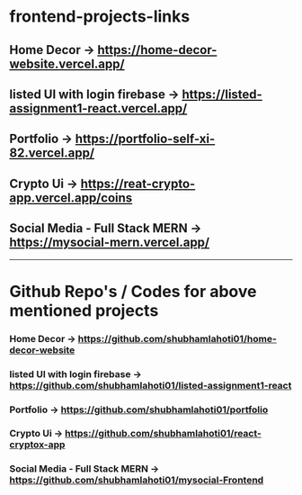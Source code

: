 # frontend-projects-links

## Home Decor -> https://home-decor-website.vercel.app/
## listed UI with login firebase -> https://listed-assignment1-react.vercel.app/
## Portfolio -> https://portfolio-self-xi-82.vercel.app/
## Crypto Ui -> https://reat-crypto-app.vercel.app/coins
## Social Media - Full Stack MERN -> https://mysocial-mern.vercel.app/

------------------------------------------------------------

# Github Repo's / Codes for above mentioned projects
### Home Decor -> https://github.com/shubhamlahoti01/home-decor-website
### listed UI with login firebase -> https://github.com/shubhamlahoti01/listed-assignment1-react
### Portfolio -> https://github.com/shubhamlahoti01/portfolio
### Crypto Ui -> https://github.com/shubhamlahoti01/react-cryptox-app
### Social Media - Full Stack MERN -> https://github.com/shubhamlahoti01/mysocial-Frontend
